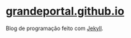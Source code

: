 # [grandeportal.github.io][0]

Blog de programação feito com [Jekyll][0].

[0]: http://grandeportal.github.io/
[1]: https://jekyllrb.com/
